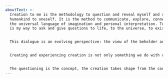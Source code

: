 ```yaml
---
aboutText: >-
  Creation to me is the methodology to question and reveal myself and reveal
  humankind to oneself. It is the method to communicate, explore, connect via
  the universal language of imagination and personal interpretation. To create
  is my way to ask and give questions to life, to the universe, to existence. 


  This dialogue is an evolving perspective: the view of the beholder and view of the creator are often different. This makes it an ever-evolving conversation. In the end the viewer becomes the participant and completes the work as they become the creator of their own self. 


  Creating and experiencing creation is not only something we do with our sight, but rather with all of our faculties. Our nerves, instincts, memories and senses in relation to our awareness of existing. All the while becoming aware and understanding there are more views possible, for you to apply or to acknowledge. Or just to question. 


  The questioning is the concept, the creation takes shape from the concept and moulds into any form the exploration allows.
---
```

